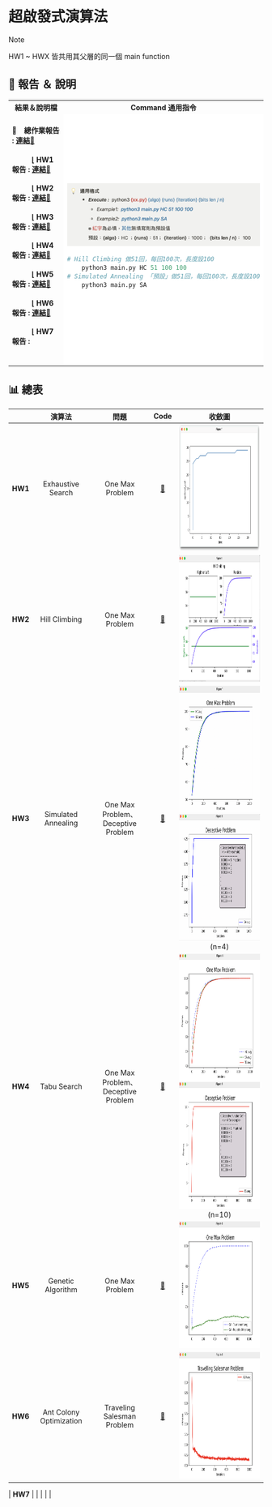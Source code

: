 # 超啟發式演算法

> [!NOTE]
> HW1 ~ HWX 皆共用其父層的同一個 main function
> 

## :bookmark_tabs: 報告 ＆ 說明

<table>
<tr>
<th> 結果＆說明檔 </th>
<th> Command 通用指令 </th>
</tr>
<tr>
<td  width="50%">

#### :small_blue_diamond: &ensp; 總作業報告 :  [連結📎](https://omniscient-macaw-5c4.notion.site/HW-a03c22a7342a4d5ca41595d8362f4a29?pvs=4)
    
#### &ensp;&ensp;&ensp;&ensp;&ensp; ⌊ HW1報告 :   [連結📎](https://omniscient-macaw-5c4.notion.site/HW1-c9ddbc933a6c467392eb875659c10a73?pvs=4)
#### &ensp;&ensp;&ensp;&ensp;&ensp; ⌊ HW2報告 :   [連結📎](https://omniscient-macaw-5c4.notion.site/HW2-8780e6d91c8d480f84903e0d9b4de767?pvs=4)
#### &ensp;&ensp;&ensp;&ensp;&ensp; ⌊ HW3報告 :   [連結📎](https://omniscient-macaw-5c4.notion.site/HW3-49f20312579843b1b4a3834832f3bfbc?pvs=4)
#### &ensp;&ensp;&ensp;&ensp;&ensp; ⌊ HW4報告 :   [連結📎](https://omniscient-macaw-5c4.notion.site/HW4-a094c90f904644e89a3c556d1750fae2)
#### &ensp;&ensp;&ensp;&ensp;&ensp; ⌊ HW5報告 :   [連結📎](https://omniscient-macaw-5c4.notion.site/HW5-c918b05cca6342c6a33e831b3aa0d915?pvs=4)
#### &ensp;&ensp;&ensp;&ensp;&ensp; ⌊ HW6報告 :   [連結📎](https://omniscient-macaw-5c4.notion.site/HW6-c918b05cca6342c6a33e831b3aa0d915?pvs=4)
#### &ensp;&ensp;&ensp;&ensp;&ensp; ⌊ HW7報告 :   
<br/>
</td>
<td  width="50%" style="background:#fff">
<img src="https://github.com/lanac0911/Hyper-Heuristic-Algo/blob/main/img/format.png" width="auto"/>

```python
# Hill Climbing 做51回，每回100次，長度設100
    python3 main.py HC 51 100 100
# Simulated Annealing 「預設」做51回，每回100次，長度設100
    python3 main.py SA
``` 
</td>
</table>

## :bar_chart: 總表
|              	|            **演算法**           	|            **問題**           	|        **Code**       	|            **收斂圖**           	
|:--------------------:	|:---------------------------------:	|:---------------------------------:	|:---------------------------------:	|:---------------------------------:	
|     **HW1**     	| Exhaustive Search 	| One Max Problem 	| [📎](https://github.com/lanac0911/Hyper-Heuristic-Algo/tree/main/HW1)	| <img src="https://github.com/lanac0911/Hyper-Heuristic-Algo/blob/main/img/HW1.png" width="auto" height="250" />	| 
|     **HW2**    	| Hill Climbing 	| One Max Problem 	| [📎](https://github.com/lanac0911/Hyper-Heuristic-Algo/tree/main/HW2)	| <img src="https://github.com/lanac0911/Hyper-Heuristic-Algo/blob/main/img/HW2.png" width="auto" height="250" />	| 	
|  **HW3** 	| Simulated Annealing 	| One Max Problem、 Deceptive Problem| [📎](https://github.com/lanac0911/Hyper-Heuristic-Algo/tree/main/HW3)	| <img src="https://github.com/lanac0911/Hyper-Heuristic-Algo/blob/main/img/HW3-oneMax.png" width="auto" height="250" /> <img src="https://github.com/lanac0911/Hyper-Heuristic-Algo/blob/main/img/HW3-dece.png" width="auto" height="250" />	</br> (n=4)	| 	
|   **HW4**   	| Tabu Search 	| One Max Problem、 Deceptive Problem 	| [📎](https://github.com/lanac0911/Hyper-Heuristic-Algo/tree/main/HW4)		| <img src="https://github.com/lanac0911/Hyper-Heuristic-Algo/blob/main/img/HW4-oneMax.png" width="auto" height="250" /> <img src="https://github.com/lanac0911/Hyper-Heuristic-Algo/blob/main/img/HW4-deceN10.png" width="auto" height="250" /> </br> (n=10)	| 	
|      **HW5**      	|  Genetic Algorithm	|  One Max Problem	| [📎](https://github.com/lanac0911/Hyper-Heuristic-Algo/tree/main/HW5)	|  <img src="https://github.com/lanac0911/Hyper-Heuristic-Algo/blob/main/img/HW5-t%26w.png" width="auto" height="250" />	| 	
|     **HW6**    	| Ant Colony Optimization	| Traveling Salesman Problem |  [📎](https://github.com/lanac0911/Hyper-Heuristic-Algo/tree/main/HW6)	| <img src="https://github.com/lanac0911/Hyper-Heuristic-Algo/blob/main/HW6/HW6.png" width="auto" height="250" /> 	|  	

|     **HW7**    	| 	|  |  	| 	| 

